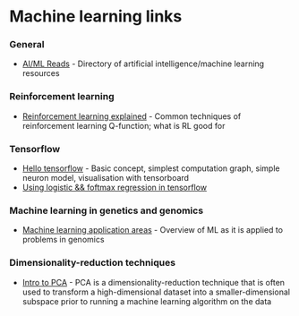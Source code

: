 # Machine learning links 

### General

* [AI/ML Reads](http://aireads.top) - Directory of artificial intelligence/machine learning resources

### Reinforcement learning 

* [Reinforcement learning explained](https://www.oreilly.com/ideas/reinforcement-learning-explained) - Common techniques of reinforcement learning
Q-function; what is RL good for

### Tensorflow

* [Hello tensorflow](https://www.oreilly.com/learning/hello-tensorflow) - Basic concept, simplest computation graph, simple neuron model, visualisation with tensorboard
* [Using logistic && foftmax regression in tensorflow](https://blog.altoros.com/using-logistic-and-softmax-regression-in-tensorflow.html)

### Machine learning in genetics and genomics

* [Machine learning application areas](https://www.ncbi.nlm.nih.gov/pmc/articles/PMC5204302/) - Overview of ML as it is applied to problems in genomics

### Dimensionality-reduction techniques

* [Intro to PCA](http://www.lauradhamilton.com/introduction-to-principal-component-analysis-pca) - PCA is a dimensionality-reduction technique that is often used to transform a high-dimensional dataset into a smaller-dimensional subspace prior to running a machine learning algorithm on the data
